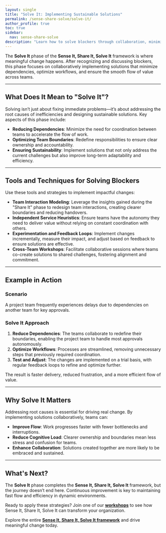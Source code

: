 ```yaml
---
layout: single
title: "Solve It: Implementing Sustainable Solutions"
permalink: /sense-share-solve/solve-it/
author_profile: true
toc: true
sidebar:
  nav: sense-share-solve
description: "Learn how to solve blockers through collaboration, minimizing dependencies, and optimizing team boundaries to achieve faster flow and reduced cognitive load."
---
```


The **Solve It** phase of the **Sense It, Share It, Solve It** framework is where meaningful change happens. After recognizing and discussing blockers, this phase focuses on collaboratively implementing solutions that minimize dependencies, optimize workflows, and ensure the smooth flow of value across teams.

---

## What Does It Mean to "Solve It"?

Solving isn’t just about fixing immediate problems—it’s about addressing the root causes of inefficiencies and designing sustainable solutions. Key aspects of this phase include:

- **Reducing Dependencies**: Minimize the need for coordination between teams to accelerate the flow of work.
- **Optimizing Team Boundaries**: Redefine responsibilities to ensure clear ownership and accountability.
- **Ensuring Sustainability**: Implement solutions that not only address the current challenges but also improve long-term adaptability and efficiency.

---

## Tools and Techniques for Solving Blockers

Use these tools and strategies to implement impactful changes:

- **Team Interaction Modeling**: Leverage the insights gained during the "Share It" phase to redesign team interactions, creating clearer boundaries and reducing handovers.
- **Independent Service Heuristics**: Ensure teams have the autonomy they need to deliver value without relying on constant coordination with others.
- **Experimentation and Feedback Loops**: Implement changes incrementally, measure their impact, and adjust based on feedback to ensure solutions are effective.
- **Cross-Team Workshops**: Facilitate collaborative sessions where teams co-create solutions to shared challenges, fostering alignment and commitment.

---

## Example in Action

### Scenario

A project team frequently experiences delays due to dependencies on another team for key approvals.

### Solve It Approach

1. **Reduce Dependencies**: The teams collaborate to redefine their boundaries, enabling the project team to handle most approvals autonomously.
2. **Optimize Workflows**: Processes are streamlined, removing unnecessary steps that previously required coordination.
3. **Test and Adjust**: The changes are implemented on a trial basis, with regular feedback loops to refine and optimize further.

The result is faster delivery, reduced frustration, and a more efficient flow of value.

---

## Why Solve It Matters

Addressing root causes is essential for driving real change. By implementing solutions collaboratively, teams can:

- **Improve Flow**: Work progresses faster with fewer bottlenecks and interruptions.
- **Reduce Cognitive Load**: Clearer ownership and boundaries mean less stress and confusion for teams.
- **Enhance Collaboration**: Solutions created together are more likely to be embraced and sustained.

---

## What's Next?

The **Solve It** phase completes the **Sense It, Share It, Solve It** framework, but the journey doesn’t end here. Continuous improvement is key to maintaining fast flow and efficiency in dynamic environments.

Ready to apply these strategies? Join one of our **[workshops](/workshops/)** to see how Sense It, Share It, Solve It can transform your organization.

Explore the entire **[Sense It, Share It, Solve It framework](/sense-share-solve/)** and drive meaningful change today.
